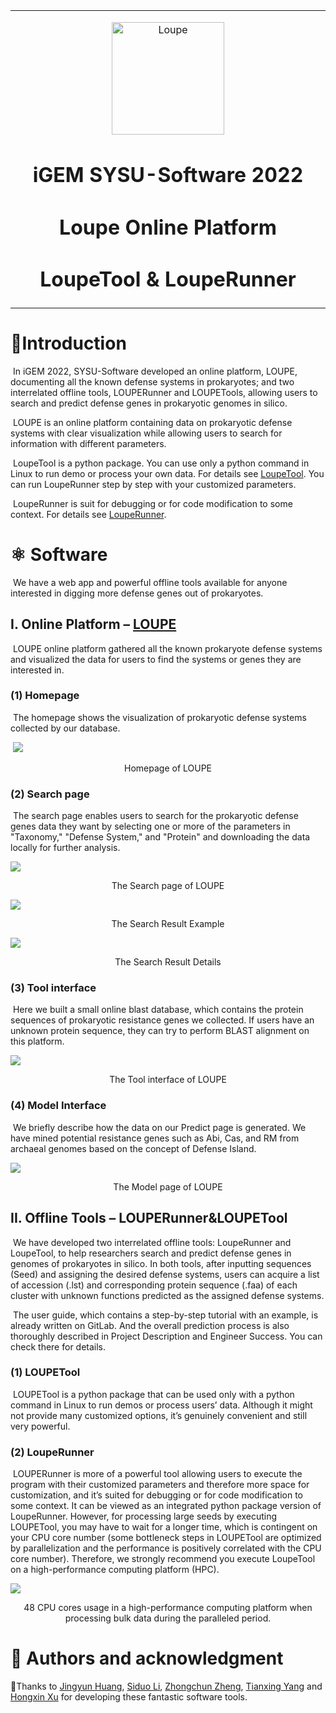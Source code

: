 <table align="center"><tr><td align="center" width="999">
<p  align="center"> 
<img src="./public/loupe.jpg" alt="Loupe"  align="center" width="180" /> </p>  

<h1  align="center"> iGEM SYSU-Software 2022 </h1>

<h1 align="center"> Loupe Online Platform</h1>  
<h1 align="center"> LoupeTool & LoupeRunner </h1>  

</td></tr></table>

# 🚩Introduction
​	In iGEM 2022, SYSU-Software developed an online platform, LOUPE, documenting all the known defense systems in prokaryotes; and two interrelated offline tools, LOUPERunner and LOUPETools, allowing users to search and predict defense genes in prokaryotic genomes in silico.

​	LOUPE is an online platform containing data on prokaryotic defense systems with clear visualization while allowing users to search for information with different parameters.

​	LoupeTool is a python package. You can use only a python command in Linux to run demo or process your own data. For details see [LoupeTool](https://gitlab.igem.org/2022/software-tools/sysu-software/-/tree/main/LoupeTool). You can run LoupeRunner step by step with your customized parameters. 

​	LoupeRunner is suit for debugging or for code modification to some context. For details see [LoupeRunner](https://gitlab.igem.org/2022/software-tools/sysu-software/-/tree/main/LoupeRunner).  

# ⚛︎ Software

​	We have a web app and powerful offline tools available for anyone interested in digging more defense genes out of prokaryotes.

## I. Online Platform – <a href="http://sysu-software.com">LOUPE</a>

​	LOUPE online platform gathered all the known prokaryote defense systems and visualized the data for users to find the systems or genes they are interested in.

### (1) Homepage

​	The homepage shows the visualization of prokaryotic defense systems collected by our database.

​	![](./public/homepage.png)



<div align="center">Homepage of LOUPE</div> 

### (2) Search page

​	The search page enables users to search for the prokaryotic defense genes data they want by selecting one or more of the parameters in "Taxonomy," "Defense System," and "Protein" and downloading the data locally for further analysis.

![](./public/searchpage.png)

<div align="center">The Search page of LOUPE</div> 



![](./public/SearchResult1.png)



<div align="center">The Search Result Example</div> 



![](./public/SearchResult2.png)

<div align="center">The Search Result Details</div> 



### (3) Tool interface

​	Here we built a small online blast database, which contains the protein sequences of prokaryotic resistance genes we collected. If users have an unknown protein sequence, they can try to perform BLAST alignment on this platform.

![](./public/Toolinterface.png)

<div align="center">The Tool interface of LOUPE</div> 

### (4) Model Interface

​	We briefly describe how the data on our Predict page is generated. We have mined potential resistance genes such as Abi, Cas, and RM from archaeal genomes based on the concept of Defense Island. 

![](./public/ModelInterface.png)

<div align="center">The Model page of LOUPE</div> 



## II. Offline Tools – LOUPERunner&LOUPETool

​	We have developed two interrelated offline tools: LoupeRunner and LoupeTool, to help researchers search and predict defense genes in genomes of prokaryotes in silico. In both tools, after inputting sequences (Seed) and assigning the desired defense systems, users can acquire a list of accession (.lst) and corresponding protein sequence (.faa) of each cluster with unknown functions predicted as the assigned defense systems.

​	The user guide, which contains a step-by-step tutorial with an example, is already written on GitLab. And the overall prediction process is also thoroughly described in Project Description and Engineer Success. You can check there for details.

### (1) LOUPETool

​	LOUPETool is a python package that can be used only with a python command in Linux to run demos or process users’ data. Although it might not provide many customized options, it’s genuinely convenient and still very powerful.

### (2) LoupeRunner

​	LOUPERunner is more of a powerful tool allowing users to execute the program with their customized parameters and therefore more space for customization, and it’s suited for debugging or for code modification to some context. It can be viewed as an integrated python package version of LoupeRunner. However, for processing large seeds by executing LOUPETool, you may have to wait for a longer time, which is contingent on your CPU core number (some bottleneck steps in LOUPETool are optimized by parallelization and the performance is positively correlated with the CPU core number). Therefore, we strongly recommend you execute LoupeTool on a high-performance computing platform (HPC).

![](./public/LoupeRunner.jpg)

<div align="center">48 CPU cores usage in a high-performance computing platform when processing bulk data during the paralleled period.</div> 



# 👥 Authors and acknowledgment

🌟Thanks to [Jingyun Huang](https://github.com/Maxwell-Wong), [Siduo Li](https://github.com/SiduoLi2020), [Zhongchun Zheng](https://github.com/zhengzhch), [Tianxing Yang](https://github.com/yangtx7) and [Hongxin Xu](https://github.com/hungyam) for developing these fantastic software tools.

